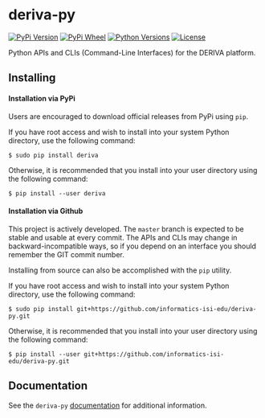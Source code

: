 # deriva-py
[![PyPi Version](https://img.shields.io/pypi/v/deriva.svg)](https://pypi.python.org/pypi/deriva)
[![PyPi Wheel](https://img.shields.io/pypi/wheel/deriva.svg)](https://pypi.python.org/pypi/deriva)
[![Python Versions](https://img.shields.io/pypi/pyversions/deriva.svg)](https://pypi.python.org/pypi/deriva)
[![License](https://img.shields.io/pypi/l/deriva.svg)](http://www.apache.org/licenses/LICENSE-2.0)

Python APIs and CLIs (Command-Line Interfaces) for the DERIVA platform.

## Installing

#### Installation via PyPi

Users are encouraged to download official releases from PyPi using `pip`.

If you have root access and wish to install into your system Python directory, use the following command:
```
$ sudo pip install deriva
```
Otherwise, it is recommended that you install into your user directory using the following command:
```
$ pip install --user deriva
```

#### Installation via Github

This project is actively developed. The `master` branch is expected to be stable and usable at every
commit. The APIs and CLIs may change in backward-incompatible ways, so if you depend on an interface you should remember
the GIT commit number.

Installing from source can also be accomplished with the `pip` utility.

If you have root access and wish to install into your system Python directory, use the following command:
```
$ sudo pip install git+https://github.com/informatics-isi-edu/deriva-py.git
```
Otherwise, it is recommended that you install into your user directory using the following command:
```
$ pip install --user git+https://github.com/informatics-isi-edu/deriva-py.git
```

## Documentation

See the `deriva-py` [documentation](http://docs.derivacloud.org/deriva-py/index.html) for additional information.  
